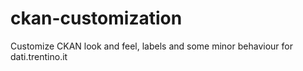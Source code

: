 ckan-customization
==================
Customize CKAN look and feel, labels and some minor behaviour for dati.trentino.it 
